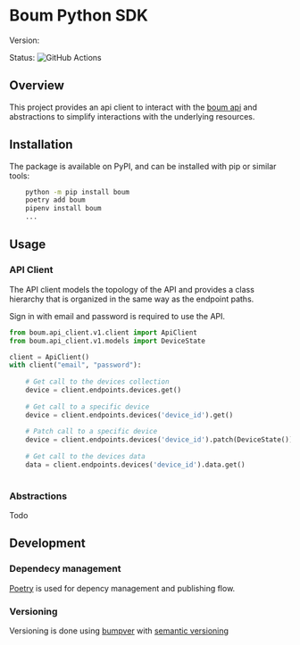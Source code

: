 # Boum Python SDK
Version: 

Status: ![GitHub Actions](https://github.com/boum-garden/sdk/actions/workflows/main.yml/badge.svg)

## Overview

This project provides an api client to interact with the [boum api](https://api.boum.us/swagger) and abstractions to 
simplify interactions with the underlying resources.


## Installation

The package is available on PyPI, and can be installed with pip or similar tools:

```bash
    python -m pip install boum
    poetry add boum
    pipenv install boum
    ...
```


## Usage

### API Client

The API client models the topology of the API and provides a class hierarchy that is organized in the same way as the 
endpoint paths.

Sign in with email and password is required to use the API.

```python
from boum.api_client.v1.client import ApiClient
from boum.api_client.v1.models import DeviceState

client = ApiClient()
with client("email", "password"):
    
    # Get call to the devices collection
    device = client.endpoints.devices.get()
    
    # Get call to a specific device 
    device = client.endpoints.devices('device_id').get()
    
    # Patch call to a specific device
    device = client.endpoints.devices('device_id').patch(DeviceState())
    
    # Get call to the devices data
    data = client.endpoints.devices('device_id').data.get()
    
```


### Abstractions

Todo


## Development

### Dependecy management
[Poetry](https://python-poetry.org/) is used for depency management and publishing flow.


### Versioning

Versioning is done using [bumpver](https://pypi.org/project/bumpver/) 
with [semantic versioning](https://semver.org/)



